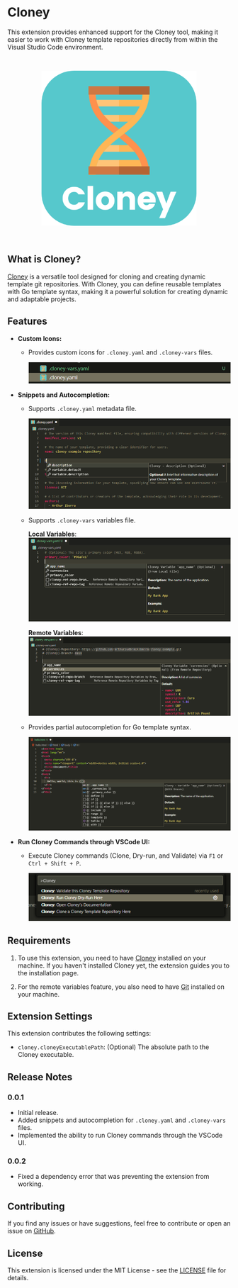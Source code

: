 # Cloney

This extension provides enhanced support for the Cloney tool, making it easier to work with Cloney template repositories directly from within the Visual Studio Code environment.

<br>
<p align="center">
  <img src="images/cloney-logo-rounded.png" width="350px">
</p>
<br>

## What is Cloney?

[Cloney](https://arthursudbrackibarra.github.io/cloney-documentation) is a versatile tool designed for cloning and creating dynamic template git repositories. With Cloney, you can define reusable templates with Go template syntax, making it a powerful solution for creating dynamic and adaptable projects.

## Features

- **Custom Icons:**

  - Provides custom icons for `.cloney.yaml` and `.cloney-vars` files.

    ![Custom Icons](images/demo/custom-icons.png)

- **Snippets and Autocompletion:**

  - Supports `.cloney.yaml` metadata file.

    ![Metadata File Snippets](images/demo/metadata-file-snippets.png)

  - Supports `.cloney-vars` variables file.

    **Local Variables**:
    ![Variables File Snippets](images/demo/variables-file-snippets.png)

    **Remote Variables**:
    ![Remote Variables File Snippets](images/demo/variables-file-snippets-remote.png)

  - Provides partial autocompletion for Go template syntax.

    ![Go Template Autocompletion](images/demo/go-template-autocompletion.png)

- **Run Cloney Commands through VSCode UI:**

  - Execute Cloney commands (Clone, Dry-run, and Validate) via `F1` or `Ctrl + Shift + P`.

    ![Run Cloney Commands](images/demo/run-cloney-commands.png)

## Requirements

1. To use this extension, you need to have [Cloney](https://arthursudbrackibarra.github.io/cloney-documentation/getting-started/#installing-cloney) installed on your machine. If you haven't installed Cloney yet, the extension guides you to the installation page.

1. For the remote variables feature, you also need to have [Git](https://git-scm.com/downloads) installed on your machine.

## Extension Settings

This extension contributes the following settings:

- `cloney.cloneyExecutablePath`: (Optional) The absolute path to the Cloney executable.

## Release Notes

### 0.0.1

- Initial release.
- Added snippets and autocompletion for `.cloney.yaml` and `.cloney-vars` files.
- Implemented the ability to run Cloney commands through the VSCode UI.

### 0.0.2

- Fixed a dependency error that was preventing the extension from working.

## Contributing

If you find any issues or have suggestions, feel free to contribute or open an issue on [GitHub](https://github.com/ArthurSudbrackIbarra/cloney-vscode-extension).

## License

This extension is licensed under the MIT License - see the [LICENSE](LICENSE) file for details.
